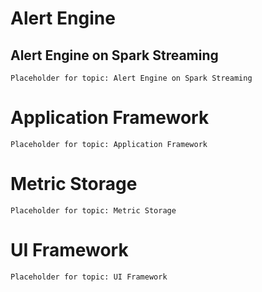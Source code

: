 # Alert Engine

## Alert Engine on Spark Streaming
`Placeholder for topic: Alert Engine on Spark Streaming`

# Application Framework
`Placeholder for topic: Application Framework`

# Metric Storage
`Placeholder for topic: Metric Storage`

# UI Framework
`Placeholder for topic: UI Framework`
